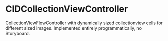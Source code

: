 # CIDCollectionViewController
CollectionViewFlowController with dynamically sized collectionview cells for different sized images.
Implemented entirely programmatically, no Storyboard.



